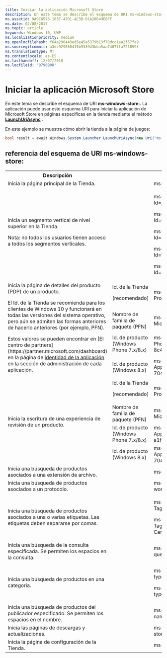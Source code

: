 ```yaml
---
title: Iniciar la aplicación Microsoft Store
description: En este tema se describe el esquema de URI ms-windows-store. La aplicación puede usar este esquema URI para iniciar la aplicación de Microsoft Store en páginas específicas en la tienda.
ms.assetid: 9A9C6576-1637-47D1-AC3B-D1A20D49E0FF
ms.date: 02/08/2017
ms.topic: article
keywords: Windows 10, UWP
ms.localizationpriority: medium
ms.openlocfilehash: f64a290443ed5e45a5379b13f70dcc1ea2f57fa9
ms.sourcegitcommit: a3dc929858415b933943bba5aa7487ffa721899f
ms.translationtype: MT
ms.contentlocale: es-ES
ms.lasthandoff: 12/07/2018
ms.locfileid: "8796908"
---
```

# <a name="launch-the-microsoft-store-app"></a>Iniciar la aplicación Microsoft Store



En este tema se describe el esquema de URI **ms-windows-store:**. La aplicación puede usar este esquema URI para iniciar la aplicación de Microsoft Store en páginas específicas en la tienda mediante el método [**LaunchUriAsync**](https://msdn.microsoft.com/library/windows/apps/hh701476) .

En este ejemplo se muestra cómo abrir la tienda a la página de juegos:

```cs
bool result = await Windows.System.Launcher.LaunchUriAsync(new Uri("ms-windows-store://navigatetopage/?Id=Games"));
```

## <a name="ms-windows-store-uri-scheme-reference"></a>referencia del esquema de URI ms-windows-store:

<table>
<tr><th>Descripción</th><th></th><th>Esquema de URI</th></tr>
<tr><td>Inicia la página principal de la Tienda.</td><td /><td>ms-windows-store://home</td></tr>
<tr><td>Inicia un segmento vertical de nivel superior en la Tienda.<p>Nota: no todos los usuarios tienen acceso a todos los segmentos verticales.</p>
</td><td /><td>
<p>ms-windows-store://navigatetopage/?Id=Apps </p>
<p>ms-windows-store://navigatetopage/?Id=Games</p>
<p>ms-windows-store://navigatetopage/?Id=Music</p>
<p>ms-windows-store://navigatetopage/?Id=Video</p>
<p>ms-windows-store://navigatetopage/?Id=LOB</p>
</td>
</tr>
<tr>
<td rowspan="4">Inicia la página de detalles del producto (PDP) de un producto. <p>El Id. de la Tienda se recomienda para los clientes de Windows 10 y funcionará en todas las versiones del sistema operativo, pero aún se admiten las formas anteriores de hacerlo anteriores (por ejemplo, PFN).</p>
<p>Estos valores se pueden encontrar en [El centro de partners](https://partner.microsoft.com/dashboard) en la página de <a href="https://msdn.microsoft.com/library/windows/apps/mt148561.aspx">identidad de la aplicación</a> en la sección de administración de cada aplicación.</p>
</td>
<td>
Id. de la Tienda <p>(recomendado)</p>
</td>
<td>
<p>ms-windows-store://pdp/?ProductId=9WZDNCRFHVJL</p>
</td>
</tr>
<tr>
<td>Nombre de familia de paquete (PFN)</td>
<td>ms-windows-store://pdp/?PFN= Microsoft.Office.OneNote_8wekyb3d8bbwe
</td>
</tr>
<tr>
<td>Id. de producto (Windows Phone 7.x/8.x)</td>
<td>ms-windows-store://pdp/?PhoneAppId=ca05b3ab-f157-450c-8c49-a1f127f5e71d </td>
</tr>
<tr>
<td>Id. de producto (Windows 8.x)</td>
<td>ms-windows-store://pdp/?AppId=f022389f-f3a6-417e-ad23-704fbdf57117
</td>
</tr>
<tr>
<td rowspan="4">Inicia la escritura de una experiencia de revisión de un producto.</td>
<td>Id. de la Tienda <p>(recomendado)</p></td>
<td>ms-windows-store://review/?ProductId=9WZDNCRFHVJL </td>
</tr>
<tr>
<td>Nombre de familia de paquete (PFN)</td>
<td>ms-windows-store://review/?PFN= Microsoft.Office.OneNote_8wekyb3d8bbwe
</td>
</tr>
<tr>
<td>Id. de producto (Windows Phone 7.x/8.x)</td>
<td>ms-windows-store://reviewapp/?AppId=ca05b3ab-f157-450c-8c49-a1f127f5e71d </td>
</tr>
<tr>
<td>Id. de producto (Windows 8.x)</td>
<td>ms-windows-store://review/?AppId=f022389f-f3a6-417e-ad23-704fbdf57117 </td>
</tr>
<tr>
<td>Inicia una búsqueda de productos asociados a una extensión de archivo. </td>
<td />
<td>ms-windows-store://assoc/?FileExt=pdf
</td>
</tr>
<tr>
<td>Inicia una búsqueda de productos asociados a un protocolo.</td>
<td />
<td>ms-windows-store://assoc/?Protocol=ms-word </td>
</tr>
<tr>
<td>Inicia una búsqueda de productos asociados a una o varias etiquetas. Las etiquetas deben separarse por comas.
</td>
<td />
<td>
<p>ms-windows-store://assoc/?Tags=Photos_Rich_Media_Edit </p>
<p>ms-windows-store://assoc/?Tags=Photos_Rich_Media_Edit, Camera_Capture_App</p>
</td>
</tr>
<tr>
<td>
Inicia una búsqueda de la consulta especificada. Se permiten los espacios en la consulta.
</td>
<td />
<td>ms-windows-store://search/?query=OneNote </td>
</tr>
<tr>
<td>Inicia una búsqueda de productos en una categoría.</td>
<td />
<td>
<p>ms-windows-store://browse/?type=Apps&amp;cat=Productivity</p>
<p>ms-windows-store://browse/?type=Apps&amp;cat=Health+%26+fitness </p>
</td>
</tr>
<tr>
<td>Inicia una búsqueda de productos del publicador especificado. Se permiten los espacios en el nombre.
</td>
<td />
<td>ms-windows-store://publisher/?name=Microsoft Corporation
</td>
</tr>
<tr><td>Inicia las páginas de descargas y actualizaciones.</td>
<td />
<td>ms-windows-store://downloadsandupdates </td>
</tr>
<tr>
<td>Inicia la página de configuración de la Tienda.</td>
<td />
<td>ms-windows-store://settings </td>
</tr>
</table>

 

 
